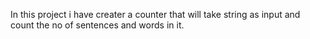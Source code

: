In this project i have creater a counter that will take string as input and count the no of sentences and words in it.
